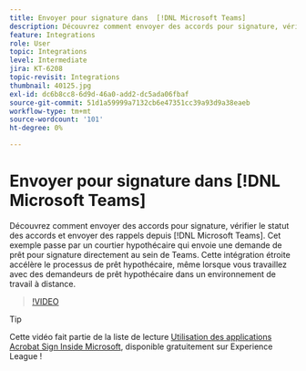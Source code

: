 ```yaml
---
title: Envoyer pour signature dans  [!DNL Microsoft Teams]
description: Découvrez comment envoyer des accords pour signature, vérifier le statut des accords et envoyer des rappels à partir de  [!DNL Microsoft Teams].
feature: Integrations
role: User
topic: Integrations
level: Intermediate
jira: KT-6208
topic-revisit: Integrations
thumbnail: 40125.jpg
exl-id: dc6b8cc8-6d9d-46a0-add2-dc5ada06fbaf
source-git-commit: 51d1a59999a7132cb6e47351cc39a93d9a38eaeb
workflow-type: tm+mt
source-wordcount: '101'
ht-degree: 0%

---
```


# Envoyer pour signature dans [!DNL Microsoft Teams]

Découvrez comment envoyer des accords pour signature, vérifier le statut des accords et envoyer des rappels depuis [!DNL Microsoft Teams]. Cet exemple passe par un courtier hypothécaire qui envoie une demande de prêt pour signature directement au sein de Teams. Cette intégration étroite accélère le processus de prêt hypothécaire, même lorsque vous travaillez avec des demandeurs de prêt hypothécaire dans un environnement de travail à distance.

>[!VIDEO](https://video.tv.adobe.com/v/346545?quality=12&learn=on&hidetitle=true)

>[!TIP]
>
>Cette vidéo fait partie de la liste de lecture [Utilisation des applications Acrobat Sign Inside Microsoft](https://experienceleague.adobe.com/en/playlists/acrobat-sign-integrate-microsoft-apps), disponible gratuitement sur Experience League !
